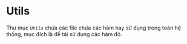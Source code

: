 # Utils

Thư mục `Utils` chứa các file chứa các hàm hay sử dụng trong toàn hệ thống, mục đích là để tái sử dụng các hàm đó.
